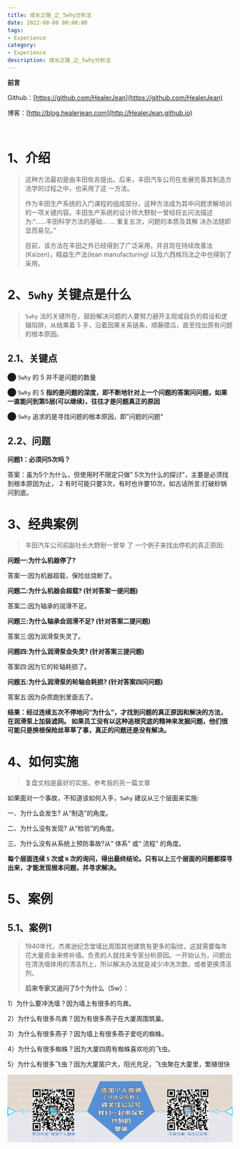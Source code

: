 ```yaml
---
title: 成长之路_之_5why分析法
date: 2022-08-08 00:00:00
tags: 
- Experience
category: 
- Experience
description: 成长之路_之_5why分析法
---
```


**前言**     

 Github：[https://github.com/HealerJean](https://github.com/HealerJean)         

 博客：[http://blog.healerjean.com](http://HealerJean.github.io)          

​      

# 1、介绍

> 这种方法最初是由丰田佐吉提出。后来，丰田汽车公司在发展完善其制造方法学的过程之中，也采用了这 一方法。    
>
> 作为丰田生产系统的入门课程的组成部分，这种方法成为其中问题求解培训的一项关键内容。丰田生产系统的设计师大野耐一曾经将五问法描述为:“......丰田科学方法的基础... ... 重复五次，问题的本质及其解 决办法随即显而易见。”        
>
> 目前，该方法在丰田之外已经得到了广泛采用，并且现在持续改善法(Kaizen)，精益生产法(lean manufacturing) 以及六西格玛法之中也得到了采用。



# 2、`5why` 关键点是什么

> `5why` 法的关键所在，鼓励解决问题的人要努力避开主观或自负的假设和逻辑陷阱，从结果着 5 手，沿着因果关系链条，顺藤摸瓜，直至找出原有问题的根本原因。



## 2.1、关键点

⬤ `5why` 的  5 并不是问题的数量    

⬤ `5why` 的  5 **指的是问题的深度，即不断地针对上一个问题的答案问问题，如果一直能问到第5层(可以继续)，往往才是问题真正的原因**     

⬤ `5why` 追求的是寻找问题的根本原因，即”问题的问题“



## 2.2、问题



**问题1：必须问5次吗？**

答案：虽为5个为什么，但使用时不限定只做” 5次为什么的探讨”，主要是必须找到根本原因为止， 2 有时可能只要3次，有时也许要10次，如古话所言:打破砂锅问到底。    



# 3、经典案例

> 丰田汽车公司前副社长大野耐一曾举 了 一个例子来找出停机的真正原因:    



**问题一:为什么机器停了?**     

答案一:因为机器超载，保险丝烧断了。 



**问题二:为什么机器会超载? (针对答案一提问题)**         

答案二:因为轴承的润滑不足。 



**问题三:为什么轴承会润滑不足? (针对答案二提问题)**    

答案三:因为润滑泵失灵了。      



**问题四:为什么润滑泵会失灵? (针对答案三提问题)**     

答案四:因为它的轮轴耗损了。      



**问题五:为什么润滑泵的轮轴会耗损? (针对答案四问问题)**      

答案五:因为杂质跑到里面去了。        

 

**结果：经过连续五次不停地问“为什么”，才找到问题的真正原因和解決的方法，在润滑泵上加装滤网。  如果员工没有以这种追根究底的精神来发掘问题，他们很可能只是换根保险丝草草了事，真正的问题还是没有解决。**



# **4、如何实施**

> 复盘文档是最好的实施，参考我的另一篇文章

如果面对一个事故，不知道该如何入手，`5why` 建议从三个层面来实施:       

一、为什么会发生? 从“制造”的角度。       

二、为什么没有发现? 从“检验”的角度。       

三、为什么没有从系统上预防事故?从“ 体系” 或“ 流程” 的角度。       

**每个层面连续 `5` 次或 `N` 次的询问，得出最终结论。只有以上三个层面的问题都探寻出来，才能发现根本问题，并寻求解决。**



# 5、案例

## 5.1、案例1

> 1940年代，杰弗逊纪念堂墙比周围其他建筑有更多的裂纹，这就需要每年花大量资金来修补墙。负责的人就找来专家分析原因。一开始认为，问题出在清洗墙体用的清洁剂上，所以解决办法就是减少冲洗次数，或者更换清洁剂。        
>
> **后来专家又追问了5个为什么（5w）：**



1）为什么要冲洗墙？因为墙上有很多的鸟粪。      

2）为什么有很多鸟粪？因为有很多燕子在大厦周围筑巢。    

3）为什么有很多燕子？因为墙上有很多燕子爱吃的蜘蛛。    

4）为什么有很多蜘蛛？因为大厦四周有蜘蛛喜欢吃的飞虫。    

5）为什么有很多飞虫？因为大厦窗户大，阳光充足，飞虫聚在大厦里，繁殖很快











![ContactAuthor](https://raw.githubusercontent.com/HealerJean/HealerJean.github.io/master/assets/img/artical_bottom.jpg)



<!-- Gitalk 评论 start  -->

<link rel="stylesheet" href="https://unpkg.com/gitalk/dist/gitalk.css">

<script src="https://unpkg.com/gitalk@latest/dist/gitalk.min.js"></script> 
<div id="gitalk-container"></div>    
 <script type="text/javascript">
    var gitalk = new Gitalk({
		clientID: `1d164cd85549874d0e3a`,
		clientSecret: `527c3d223d1e6608953e835b547061037d140355`,
		repo: `HealerJean.github.io`,
		owner: 'HealerJean',
		admin: ['HealerJean'],
		id: 'LtR8adKrofOPGgNm',
    });
    gitalk.render('gitalk-container');
</script> 




<!-- Gitalk end -->




